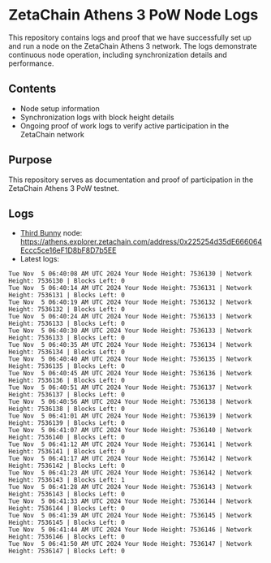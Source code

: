 # ZetaChain Athens 3 PoW Node Logs
This repository contains logs and proof that we have successfully set up and run a node on the ZetaChain Athens 3 network. The logs demonstrate continuous node operation, including synchronization details and performance.

## Contents
- Node setup information
- Synchronization logs with block height details
- Ongoing proof of work logs to verify active participation in the ZetaChain network

## Purpose
This repository serves as documentation and proof of participation in the ZetaChain Athens 3 PoW testnet.

## Logs

- [Third Bunny](https://thirdbunny.xyz/) node: https://athens.explorer.zetachain.com/address/0x225254d35dE666064Eccc5ce16eF1D8bF8D7b5EE
- Latest logs:
```
Tue Nov  5 06:40:08 AM UTC 2024 Your Node Height: 7536130 | Network Height: 7536130 | Blocks Left: 0
Tue Nov  5 06:40:14 AM UTC 2024 Your Node Height: 7536131 | Network Height: 7536131 | Blocks Left: 0
Tue Nov  5 06:40:19 AM UTC 2024 Your Node Height: 7536132 | Network Height: 7536132 | Blocks Left: 0
Tue Nov  5 06:40:24 AM UTC 2024 Your Node Height: 7536133 | Network Height: 7536133 | Blocks Left: 0
Tue Nov  5 06:40:30 AM UTC 2024 Your Node Height: 7536133 | Network Height: 7536133 | Blocks Left: 0
Tue Nov  5 06:40:35 AM UTC 2024 Your Node Height: 7536134 | Network Height: 7536134 | Blocks Left: 0
Tue Nov  5 06:40:40 AM UTC 2024 Your Node Height: 7536135 | Network Height: 7536135 | Blocks Left: 0
Tue Nov  5 06:40:45 AM UTC 2024 Your Node Height: 7536136 | Network Height: 7536136 | Blocks Left: 0
Tue Nov  5 06:40:51 AM UTC 2024 Your Node Height: 7536137 | Network Height: 7536137 | Blocks Left: 0
Tue Nov  5 06:40:56 AM UTC 2024 Your Node Height: 7536138 | Network Height: 7536138 | Blocks Left: 0
Tue Nov  5 06:41:01 AM UTC 2024 Your Node Height: 7536139 | Network Height: 7536139 | Blocks Left: 0
Tue Nov  5 06:41:07 AM UTC 2024 Your Node Height: 7536140 | Network Height: 7536140 | Blocks Left: 0
Tue Nov  5 06:41:12 AM UTC 2024 Your Node Height: 7536141 | Network Height: 7536141 | Blocks Left: 0
Tue Nov  5 06:41:17 AM UTC 2024 Your Node Height: 7536142 | Network Height: 7536142 | Blocks Left: 0
Tue Nov  5 06:41:23 AM UTC 2024 Your Node Height: 7536142 | Network Height: 7536143 | Blocks Left: 1
Tue Nov  5 06:41:28 AM UTC 2024 Your Node Height: 7536143 | Network Height: 7536143 | Blocks Left: 0
Tue Nov  5 06:41:33 AM UTC 2024 Your Node Height: 7536144 | Network Height: 7536144 | Blocks Left: 0
Tue Nov  5 06:41:39 AM UTC 2024 Your Node Height: 7536145 | Network Height: 7536145 | Blocks Left: 0
Tue Nov  5 06:41:44 AM UTC 2024 Your Node Height: 7536146 | Network Height: 7536146 | Blocks Left: 0
Tue Nov  5 06:41:50 AM UTC 2024 Your Node Height: 7536147 | Network Height: 7536147 | Blocks Left: 0
```
